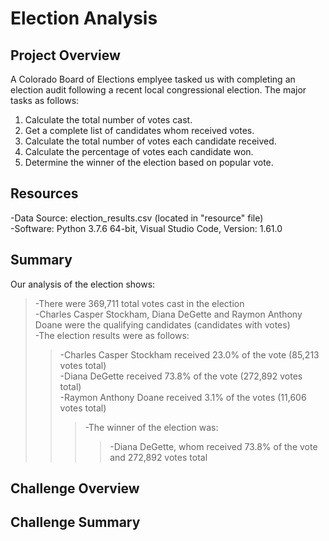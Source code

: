 # Election Analysis

## Project Overview
A Colorado Board of Elections emplyee tasked us with completing an election audit following a recent local congressional election.  The major tasks as follows:

1. Calculate the total number of votes cast.
2. Get a complete list of candidates whom received votes.
3. Calculate the total number of votes each candidate received.
4. Calculate the percentage of votes each candidate won.
5. Determine the winner of the election based on popular vote.

## Resources
-Data Source: election_results.csv (located in "resource" file)<br/>
-Software: Python 3.7.6 64-bit, Visual Studio Code, Version: 1.61.0

## Summary
Our analysis of the election shows:<br/>
> -There were 369,711 total votes cast in the election<br/>
> -Charles Casper Stockham, Diana DeGette and Raymon Anthony Doane were the qualifying candidates (candidates with votes)<br/>
> -The election results were as follows:<br/>
  >> -Charles Casper Stockham received 23.0% of the vote (85,213 votes total)<br/>
  -Diana DeGette received 73.8% of the vote (272,892 votes total)<br/>
  -Raymon Anthony Doane received 3.1% of the votes (11,606 votes total)<br/>
 >>> -The winner of the election was:<br/>
  >>>>-Diana DeGette, whom received 73.8% of the vote and 272,892 votes total
 
 ## Challenge Overview
 
 ## Challenge Summary
  
